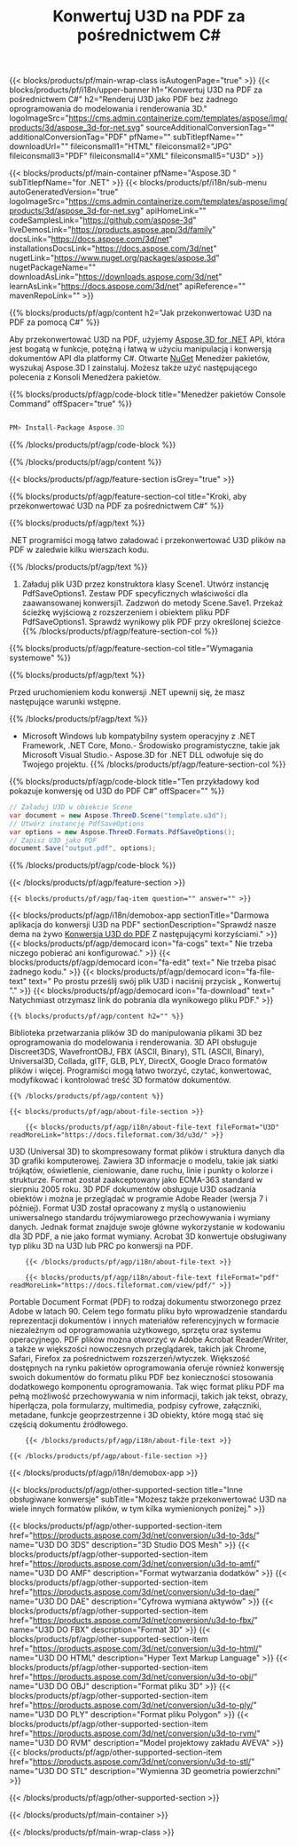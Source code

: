 ﻿---
title: Konwertuj U3D na PDF za pośrednictwem C# 
weight: 2440
url: /pl/net/conversion/u3d-to-pdf/ 
description: Przykładowy kod dla konwersji od U3D do PDF C#. Użyj kodu przykładowego API dla plików wsadowych U3D do konwersji PDF w ramach VB.NET, asp .NET lub dowolnej aplikacji opartej na .NET.
---
{{< blocks/products/pf/main-wrap-class isAutogenPage="true" >}}
{{< blocks/products/pf/i18n/upper-banner h1="Konwertuj U3D na PDF za pośrednictwem C#" h2="Renderuj U3D jako PDF bez żadnego oprogramowania do modelowania i renderowania 3D." logoImageSrc="https://cms.admin.containerize.com/templates/aspose/img/products/3d/aspose_3d-for-net.svg" sourceAdditionalConversionTag="" additionalConversionTag="PDF" pfName="" subTitlepfName="" downloadUrl="" fileiconsmall1="HTML" fileiconsmall2="JPG" fileiconsmall3="PDF" fileiconsmall4="XML" fileiconsmall5="U3D" >}}

{{< blocks/products/pf/main-container pfName="Aspose.3D " subTitlepfName="for .NET" >}}
{{< blocks/products/pf/i18n/sub-menu autoGeneratedVersion="true" logoImageSrc="https://cms.admin.containerize.com/templates/aspose/img/products/3d/aspose_3d-for-net.svg" apiHomeLink="" codeSamplesLink="https://github.com/aspose-3d" liveDemosLink="https://products.aspose.app/3d/family" docsLink="https://docs.aspose.com/3d/net" installationsDocsLink="https://docs.aspose.com/3d/net" nugetLink="https://www.nuget.org/packages/aspose.3d" nugetPackageName="" downloadAsLink="https://downloads.aspose.com/3d/net" learnAsLink="https://docs.aspose.com/3d/net" apiReference="" mavenRepoLink="" >}}

{{% blocks/products/pf/agp/content h2="Jak przekonwertować U3D na PDF za pomocą C#" %}}

 Aby przekonwertować U3D na PDF, użyjemy
 [Aspose.3D for .NET](https://products.aspose.com/3d/net) 
 API, która jest bogatą w funkcje, potężną i łatwą w użyciu manipulacją i konwersją dokumentów API dla platformy C#. Otwarte
 [NuGet](https://www.nuget.org/packages/aspose.3d) 
 Menedżer pakietów, wyszukaj
 Aspose.3D 
 I zainstaluj. Możesz także użyć następującego polecenia z Konsoli Menedżera pakietów.

{{% blocks/products/pf/agp/code-block title="Menedżer pakietów Console Command" offSpacer="true" %}}

```cs

PM> Install-Package Aspose.3D


```

{{% /blocks/products/pf/agp/code-block %}}

{{% /blocks/products/pf/agp/content %}}

{{< blocks/products/pf/agp/feature-section isGrey="true" >}}

{{% blocks/products/pf/agp/feature-section-col title="Kroki, aby przekonwertować U3D na PDF za pośrednictwem C#" %}}

{{% blocks/products/pf/agp/text %}}

 .NET programiści mogą łatwo załadować i przekonwertować U3D plików na PDF w zaledwie kilku wierszach kodu.

{{% /blocks/products/pf/agp/text %}}

1. Załaduj plik U3D przez konstruktora klasy Scene1. Utwórz instancję PdfSaveOptions1. Zestaw PDF specyficznych właściwości dla zaawansowanej konwersji1. Zadzwoń do metody Scene.Save1. Przekaż ścieżkę wyjściową z rozszerzeniem i obiektem pliku PDF PdfSaveOptions1. Sprawdź wynikowy plik PDF przy określonej ścieżce
{{% /blocks/products/pf/agp/feature-section-col %}}

{{% blocks/products/pf/agp/feature-section-col title="Wymagania systemowe" %}}

{{% blocks/products/pf/agp/text %}}

 Przed uruchomieniem kodu konwersji .NET upewnij się, że masz następujące warunki wstępne.

{{% /blocks/products/pf/agp/text %}}

- Microsoft Windows lub kompatybilny system operacyjny z .NET Framework, .NET Core, Mono.- Środowisko programistyczne, takie jak Microsoft Visual Studio.- Aspose.3D for .NET DLL odwołuje się do Twojego projektu.
{{% /blocks/products/pf/agp/feature-section-col %}}

{{% blocks/products/pf/agp/code-block title="Ten przykładowy kod pokazuje konwersję od U3D do PDF C#" offSpacer="" %}}

```cs
// Załaduj U3D w obiekcie Scene 
var document = new Aspose.ThreeD.Scene("template.u3d");
// Utwórz instancję PdfSaveOptions 
var options = new Aspose.ThreeD.Formats.PdfSaveOptions();
// Zapisz U3D jako PDF 
document.Save("output.pdf", options); 


```

{{% /blocks/products/pf/agp/code-block %}}

{{< /blocks/products/pf/agp/feature-section >}}

    {{< blocks/products/pf/agp/faq-item question="" answer="" >}}
 

<!-- aboutfile Starts -->

{{< blocks/products/pf/agp/i18n/demobox-app sectionTitle="Darmowa aplikacja do konwersji U3D na PDF" sectionDescription="Sprawdź nasze dema na żywo [Konwersja U3D do PDF](https://products.aspose.app/3d/conversion/u3d-to-pdf) Z następującymi korzyściami." >}}
        {{< blocks/products/pf/agp/democard icon="fa-cogs" text=" Nie trzeba niczego pobierać ani konfigurować." >}}
        {{< blocks/products/pf/agp/democard icon="fa-edit" text=" Nie trzeba pisać żadnego kodu." >}}
        {{< blocks/products/pf/agp/democard icon="fa-file-text" text=" Po prostu prześlij swój plik U3D i naciśnij przycisk „ Konwertuj ”." >}}
        {{< blocks/products/pf/agp/democard icon="fa-download" text=" Natychmiast otrzymasz link do pobrania dla wynikowego pliku PDF." >}}

    {{% blocks/products/pf/agp/content h2="" %}}

 Biblioteka przetwarzania plików 3D do manipulowania plikami 3D bez oprogramowania do modelowania i renderowania. 3D API obsługuje Discreet3DS, WavefrontOBJ, FBX (ASCII, Binary), STL (ASCII, Binary), Universal3D, Collada, glTF, GLB, PLY, DirectX, Google Draco formatów plików i więcej. Programiści mogą łatwo tworzyć, czytać, konwertować, modyfikować i kontrolować treść 3D formatów dokumentów.



    {{% /blocks/products/pf/agp/content %}}

    {{< blocks/products/pf/agp/about-file-section >}}

        {{< blocks/products/pf/agp/i18n/about-file-text fileFormat="U3D" readMoreLink="https://docs.fileformat.com/3d/u3d/" >}}
U3D (Universal 3D) to skompresowany format plików i struktura danych dla 3D grafiki komputerowej. Zawiera 3D informacje o modelu, takie jak siatki trójkątów, oświetlenie, cieniowanie, dane ruchu, linie i punkty o kolorze i strukturze. Format został zaakceptowany jako ECMA-363 standard w sierpniu 2005 roku. 3D PDF dokumentów obsługuje U3D osadzania obiektów i można je przeglądać w programie Adobe Reader (wersja 7 i później). Format U3D został opracowany z myślą o ustanowieniu uniwersalnego standardu trójwymiarowego przechowywania i wymiany danych. Jednak format znajduje swoje główne wykorzystanie w kodowaniu dla 3D PDF, a nie jako format wymiany. Acrobat 3D konwertuje obsługiwany typ pliku 3D na U3D lub PRC po konwersji na PDF.

        {{< /blocks/products/pf/agp/i18n/about-file-text >}}

        {{< blocks/products/pf/agp/i18n/about-file-text fileFormat="pdf" readMoreLink="https://docs.fileformat.com/view/pdf/" >}}
Portable Document Format (PDF) to rodzaj dokumentu stworzonego przez Adobe w latach 90. Celem tego formatu pliku było wprowadzenie standardu reprezentacji dokumentów i innych materiałów referencyjnych w formacie niezależnym od oprogramowania użytkowego, sprzętu oraz systemu operacyjnego. PDF plików można otworzyć w Adobe Acrobat Reader/Writer, a także w większości nowoczesnych przeglądarek, takich jak Chrome, Safari, Firefox za pośrednictwem rozszerzeń/wtyczek. Większość dostępnych na rynku pakietów oprogramowania oferuje również konwersję swoich dokumentów do formatu pliku PDF bez konieczności stosowania dodatkowego komponentu oprogramowania. Tak więc format pliku PDF ma pełną możliwość przechowywania w nim informacji, takich jak tekst, obrazy, hiperłącza, pola formularzy, multimedia, podpisy cyfrowe, załączniki, metadane, funkcje geoprzestrzenne i 3D obiekty, które mogą stać się częścią dokumentu źródłowego.

        {{< /blocks/products/pf/agp/i18n/about-file-text >}}

    {{< /blocks/products/pf/agp/about-file-section >}}

{{< /blocks/products/pf/agp/i18n/demobox-app >}}

<!-- aboutfile Ends -->

{{< blocks/products/pf/agp/other-supported-section title="Inne obsługiwane konwersje" subTitle="Możesz także przekonwertować U3D na wiele innych formatów plików, w tym kilka wymienionych poniżej." >}}

{{< blocks/products/pf/agp/other-supported-section-item href="https://products.aspose.com/3d/net/conversion/u3d-to-3ds/" name="U3D DO 3DS" description="3D Studio DOS Mesh" >}}
{{< blocks/products/pf/agp/other-supported-section-item href="https://products.aspose.com/3d/net/conversion/u3d-to-amf/" name="U3D DO AMF" description="Format wytwarzania dodatków" >}}
{{< blocks/products/pf/agp/other-supported-section-item href="https://products.aspose.com/3d/net/conversion/u3d-to-dae/" name="U3D DO DAE" description="Cyfrowa wymiana aktywów" >}}
{{< blocks/products/pf/agp/other-supported-section-item href="https://products.aspose.com/3d/net/conversion/u3d-to-fbx/" name="U3D DO FBX" description="Format 3D" >}}
{{< blocks/products/pf/agp/other-supported-section-item href="https://products.aspose.com/3d/net/conversion/u3d-to-html/" name="U3D DO HTML" description="Hyper Text Markup Language" >}}
{{< blocks/products/pf/agp/other-supported-section-item href="https://products.aspose.com/3d/net/conversion/u3d-to-obj/" name="U3D DO OBJ" description="Format pliku 3D" >}}
{{< blocks/products/pf/agp/other-supported-section-item href="https://products.aspose.com/3d/net/conversion/u3d-to-ply/" name="U3D DO PLY" description="Format pliku Polygon" >}}
{{< blocks/products/pf/agp/other-supported-section-item href="https://products.aspose.com/3d/net/conversion/u3d-to-rvm/" name="U3D DO RVM" description="Model projektowy zakładu AVEVA" >}}
{{< blocks/products/pf/agp/other-supported-section-item href="https://products.aspose.com/3d/net/conversion/u3d-to-stl/" name="U3D DO STL" description="Wymienna 3D geometria powierzchni" >}}

{{< /blocks/products/pf/agp/other-supported-section >}}

{{< /blocks/products/pf/main-container >}}
    
{{< /blocks/products/pf/main-wrap-class >}}